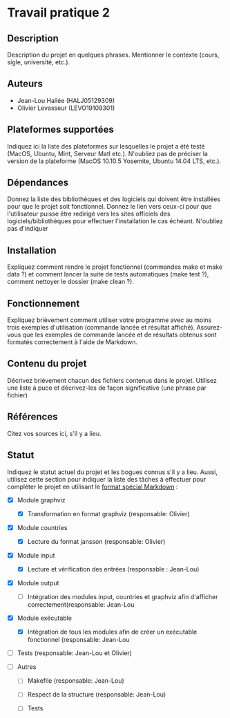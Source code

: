 # Travail pratique 2

## Description

Description du projet en quelques phrases.
Mentionner le contexte (cours, sigle, université, etc.).

## Auteurs

- Jean-Lou Hallée (HALJ05129309)
- Olivier Levasseur (LEVO19109301)

## Plateformes supportées

Indiquez ici la liste des plateformes sur lesquelles le projet a été testé
(MacOS, Ubuntu, Mint, Serveur Matl etc.). N'oubliez pas de préciser la version
de la plateforme (MacOS 10.10.5 Yosemite, Ubuntu 14.04 LTS, etc.).

## Dépendances

Donnez la liste des bibliothèques et des logiciels qui doivent être installées
pour que le projet soit fonctionnel. Donnez le lien vers ceux-ci pour que
l'utilisateur puisse être redirigé vers les sites officiels des
logiciels/bibliothèques pour effectuer l'installation le cas échéant. N'oubliez
pas d'indiquer

## Installation

Expliquez comment rendre le projet fonctionnel (commandes make et make data ?)
et comment lancer la suite de tests automatiques (make test ?), comment
nettoyer le dossier (make clean ?).

## Fonctionnement

Expliquez brièvement comment utiliser votre programme avec au moins trois
exemples d'utilisation (commande lancée et résultat affiché).  Assurez-vous que
les exemples de commande lancée et de résultats obtenus sont formatés
correctement à l'aide de Markdown.

## Contenu du projet

Décrivez brièvement chacun des fichiers contenus dans le projet. Utilisez
une liste à puce et décrivez-les de façon significative (une phrase par
fichier)

## Références

Citez vos sources ici, s'il y a lieu.

## Statut

Indiquez le statut actuel du projet et les bogues connus s'il y a lieu. Aussi,
utilisez cette section pour indiquer la liste des tâches à effectuer pour
compléter le projet en utilisant le [format spécial
Markdown](https://docs.gitlab.com/ce/user/markdown.html#task-lists) :

- [x] Module graphviz

  - [x] Transformation en format graphviz (responsable: Olivier)

- [x] Module countries

  - [x] Lecture du format jansson (responsable: Olivier)

- [x] Module input

  - [x] Lecture et vérification des entrées (responsable : Jean-Lou) 

- [x] Module output

  - [ ] Intégration des modules input, countries et graphviz 
        afin d'afficher correctement(responsable: Jean-Lou

- [x] Module exécutable

  - [x] Intégration de tous les modules afin de créer 
        un exécutable fonctionnel (responsable: Jean-Lou

- [ ] Tests (responsable: Jean-Lou et Olivier)


- [ ] Autres

  - [ ] Makefile (responsable: Jean-Lou)

  - [ ] Respect de la structure (responsable: Jean-Lou)

  - [ ] Tests
